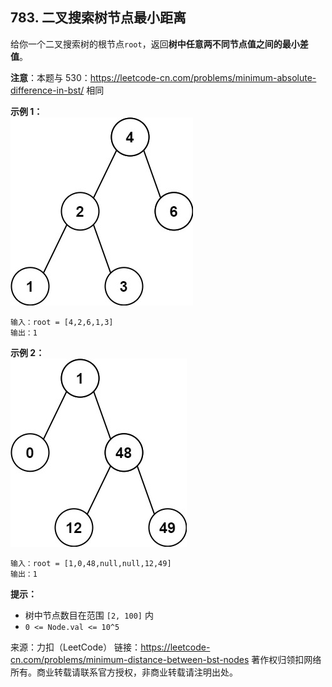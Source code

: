 ## 783. 二叉搜索树节点最小距离

给你一个二叉搜索树的根节点`root`，返回**树中任意两不同节点值之间的最小差值**。<br>

**注意**：本题与 530：https://leetcode-cn.com/problems/minimum-absolute-difference-in-bst/ 相同

**示例 1：**<br>
![avatar](bst1.jpg)
```
输入：root = [4,2,6,1,3]
输出：1
```
**示例 2：**<br>
![avatar](bst2.jpg)
```
输入：root = [1,0,48,null,null,12,49]
输出：1
```
**提示：**
* 树中节点数目在范围 `[2, 100]` 内
* `0 <= Node.val <= 10^5`

来源：力扣（LeetCode）
链接：https://leetcode-cn.com/problems/minimum-distance-between-bst-nodes
著作权归领扣网络所有。商业转载请联系官方授权，非商业转载请注明出处。